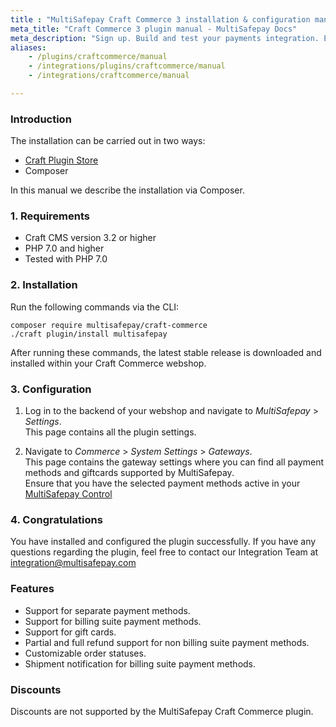 ```yaml
---
title : "MultiSafepay Craft Commerce 3 installation & configuration manual"
meta_title: "Craft Commerce 3 plugin manual - MultiSafepay Docs"
meta_description: "Sign up. Build and test your payments integration. Explore our products and services. Use our API Reference, SDKs, and wrappers. Get support."
aliases: 
    - /plugins/craftcommerce/manual
    - /integrations/plugins/craftcommerce/manual
    - /integrations/craftcommerce/manual

---
```


### Introduction

The installation can be carried out in two ways:

+ [Craft Plugin Store](https://plugins.craftcms.com/multisafepay)
+ Composer

In this manual we describe the installation via Composer.

### 1. Requirements
- Craft CMS version 3.2 or higher
- PHP 7.0 and higher
- Tested with PHP 7.0 

### 2. Installation
Run the following commands via the CLI:

```
composer require multisafepay/craft-commerce
./craft plugin/install multisafepay
```

After running these commands, the latest stable release is downloaded and installed within your
Craft Commerce webshop.

### 3. Configuration
1. Log in to the backend of your webshop and navigate to _MultiSafepay_ > _Settings_.  
This page contains all the plugin settings.

2. Navigate to _Commerce_ > _System Settings_ > _Gateways_.  
This page contains the gateway settings where you can find all payment methods and giftcards supported by MultiSafepay.  
Ensure that you have the selected payment methods active in your [MultiSafepay Control](https://merchant.multisafepay.com)

### 4. Congratulations
You have installed and configured the plugin successfully. If you have any questions regarding the plugin, feel free to contact our Integration Team at <integration@multisafepay.com>

### Features

- Support for separate payment methods.
- Support for billing suite payment methods.
- Support for gift cards.
- Partial and full refund support for non billing suite payment methods.
- Customizable order statuses.
- Shipment notification for billing suite payment methods.

### Discounts
Discounts are not supported by the MultiSafepay Craft Commerce plugin.